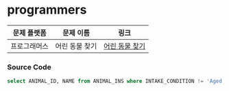 # programmers

| 문제 플랫폼   | 문제 이름           | 링크                                   |
|---------------|--------------------|----------------------------------------|
| 프로그래머스          | 어린 동물 찾기           | [어린 동물 찾기](https://school.programmers.co.kr/learn/courses/30/lessons/59037) |

### Source Code
```sql
select ANIMAL_ID, NAME from ANIMAL_INS where INTAKE_CONDITION != 'Aged'
```
